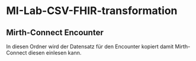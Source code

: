 # MI-Lab-CSV-FHIR-transformation

## Mirth-Connect Encounter

In diesen Ordner wird der Datensatz für den Encounter kopiert damit Mirth-Connect diesen einlesen kann.
